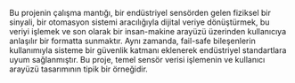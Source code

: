 Bu projenin çalışma mantığı, bir endüstriyel sensörden gelen fiziksel bir sinyali, bir otomasyon sistemi aracılığıyla dijital veriye dönüştürmek, bu veriyi işlemek ve son olarak bir insan-makine arayüzü üzerinden kullanıcıya anlaşılır bir formatta sunmaktır. Aynı zamanda, fail-safe bileşenlerin kullanımıyla sisteme bir güvenlik katmanı eklenerek endüstriyel standartlara uyum sağlanmıştır. Bu proje, temel sensör verisi işlemenin ve kullanıcı arayüzü tasarımının tipik bir örneğidir.


